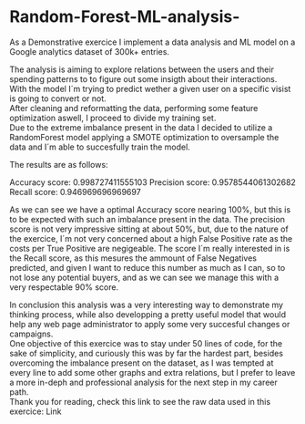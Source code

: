 # Random-Forest-ML-analysis-
As a Demonstrative exercice I implement a data analysis and ML model on a Google analytics dataset of 300k+ entries.  
  
The analysis is aiming to explore relations between the users and their spending patterns to to figure out some insigth about their interactions.  
With the model I´m trying to predict wether a given user on a specific visist is going to convert or not.  
After cleaning and reformatting the data, performing some feature optimization aswell, I proceed to divide my training set.  
Due to the extreme imbalance present in the data I decided to utilize a RandomForest model applying a SMOTE optimization to oversample the data and I´m able to succesfully train the model.  
  
The results are as follows:  

Accuracy score: 0.998727411555103
Precision score: 0.9578544061302682
Recall score: 0.946969696969697
  
As we can see we have a optimal Accuracy score nearing 100%, but this is to be expected with such an imbalance present in the data. The precision score is not very impressive sitting at about 50%, but, due to the nature of the exercice, I´m not very concerned about a high False Positive rate as the costs per True Positive are negigeable. The score I´m really interested in is the Recall score, as this mesures the ammount of False Negatives predicted, and given I want to reduce this number as much as I can, so to not lose any potential buyers, and as we can see we manage this with a very respectable 90% score.  
  
In conclusion this analysis was a very interesting way to demonstrate my thinking process, while also developping a pretty useful model that would help any web page administrator to apply some very succesful changes or campaigns.  
One objective of this exercice was to stay under 50 lines of code, for the sake of simplicity, and curiously this was by far the hardest part, besides overcoming the imbalance present on the dataset, as I was tempted at every line to add some other graphs and extra relations, but I prefer to leave a more    in-deph and professional analysis for the next step in my career path.  
Thank you for reading, check this link to see the raw data used in this exercice: Link
